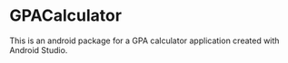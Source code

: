# GPACalculator

This is an android package for a GPA calculator application created with Android Studio.
